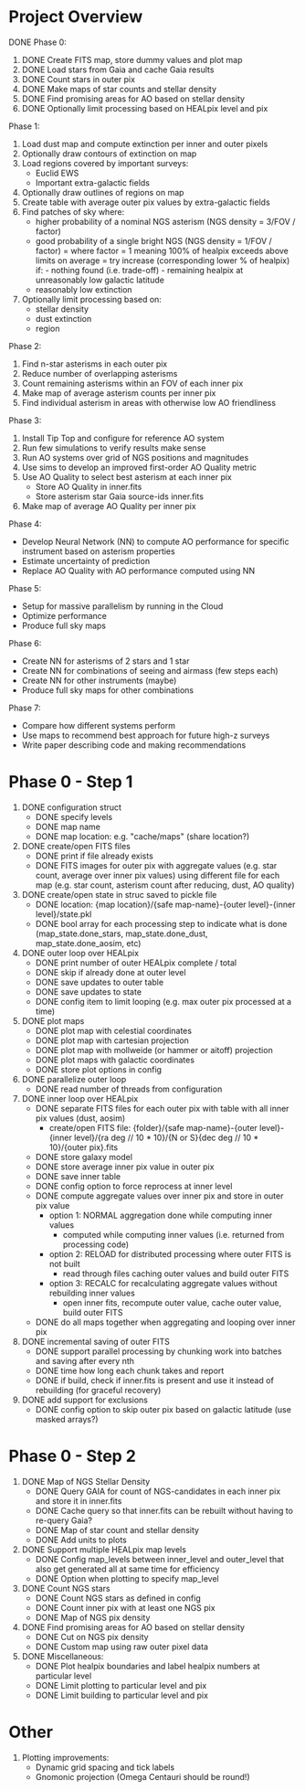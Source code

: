 # Project Overview

DONE Phase 0:
1. DONE Create FITS map, store dummy values and plot map
1. DONE Load stars from Gaia and cache Gaia results
1. DONE Count stars in outer pix
1. DONE Make maps of star counts and stellar density
1. DONE Find promising areas for AO based on stellar density
1. DONE Optionally limit processing based on HEALpix level and pix

Phase 1:
1. Load dust map and compute extinction per inner and outer pixels
1. Optionally draw contours of extinction on map
1. Load regions covered by important surveys:
    - Euclid EWS
    - Important extra-galactic fields
1. Optionally draw outlines of regions on map
1. Create table with average outer pix values by extra-galactic fields
1. Find patches of sky where:
    - higher probability of a nominal NGS asterism (NGS density = 3/FOV / factor)
    - good probability of a single bright NGS (NGS density = 1/FOV / factor)
        = where factor = 1 meaning 100% of healpix exceeds above limits on average
        = try increase (corresponding lower % of healpix) if:
            - nothing found (i.e. trade-off)
            - remaining healpix at unreasonably low galactic latitude
    - reasonably low extinction
1. Optionally limit processing based on:
    - stellar density
    - dust extinction
    - region

Phase 2:
1. Find n-star asterisms in each outer pix
1. Reduce number of overlapping asterisms
1. Count remaining asterisms within an FOV of each inner pix
1. Make map of average asterism counts per inner pix
1. Find individual asterism in areas with otherwise low AO friendliness

Phase 3:
1. Install Tip Top and configure for reference AO system
1. Run few simulations to verify results make sense
1. Run AO systems over grid of NGS positions and magnitudes
1. Use sims to develop an improved first-order AO Quality metric
1. Use AO Quality to select best asterism at each inner pix
    - Store AO Quality in inner.fits
    - Store asterism star Gaia source-ids inner.fits
1. Make map of average AO Quality per inner pix

Phase 4:
- Develop Neural Network (NN) to compute AO performance for specific instrument based on asterism properties
- Estimate uncertainty of prediction
- Replace AO Quality with AO performance computed using NN

Phase 5:
- Setup for massive parallelism by running in the Cloud
- Optimize performance
- Produce full sky maps

Phase 6:
- Create NN for asterisms of 2 stars and 1 star
- Create NN for combinations of seeing and airmass (few steps each)
- Create NN for other instruments (maybe)
- Produce full sky maps for other combinations

Phase 7:
- Compare how different systems perform
- Use maps to recommend best approach for future high-z surveys
- Write paper describing code and making recommendations

# Phase 0 - Step 1

1. DONE configuration struct
    - DONE specify levels
    - DONE map name
    - DONE map location: e.g. "cache/maps" (share location?)
1. DONE create/open FITS files
    - DONE print if file already exists
    - DONE FITS images for outer pix with aggregate values (e.g. star count, average over inner pix values) using different file for each map (e.g. star count, asterism count after reducing, dust, AO quality)
1. DONE create/open state in struc saved to pickle file
    - DONE location: {map location}/{safe map-name}-{outer level}-{inner level}/state.pkl
    - DONE bool array for each processing step to indicate what is done (map_state.done_stars, map_state.done_dust, map_state.done_aosim, etc)
1. DONE outer loop over HEALpix
    - DONE print number of outer HEALpix complete / total
    - DONE skip if already done at outer level
    - DONE save updates to outer table
    - DONE save updates to state
    - DONE config item to limit looping (e.g. max outer pix processed at a time)
1. DONE plot maps
    - DONE plot map with celestial coordinates
    - DONE plot map with cartesian projection
    - DONE plot map with mollweide (or hammer or aitoff) projection
    - DONE plot maps with galactic coordinates
    - DONE store plot options in config
1. DONE parallelize outer loop
    - DONE read number of threads from configuration
1. DONE inner loop over HEALpix
    - DONE separate FITS files for each outer pix with table with all inner pix values (dust, aosim)
        - create/open FITS file: {folder}/{safe map-name}-{outer level}-{inner level}/{ra deg // 10 * 10}/{N or S}{dec deg // 10 * 10}/{outer pix}.fits
    - DONE store galaxy model
    - DONE store average inner pix value in outer pix
    - DONE save inner table
    - DONE config option to force reprocess at inner level
    - DONE compute aggregate values over inner pix and store in outer pix value
        - option 1: NORMAL aggregation done while computing inner values
            - computed while computing inner values (i.e. returned from processing code)
        - option 2: RELOAD for distributed processing where outer FITS is not built
            - read through files caching outer values and build outer FITS
        - option 3: RECALC for recalculating aggregate values without rebuilding inner values
            - open inner fits, recompute outer value, cache outer value, build outer FITS
    - DONE do all maps together when aggregating and looping over inner pix
1. DONE incremental saving of outer FITS
    - DONE support parallel processing by chunking work into batches and saving after every nth
    - DONE time how long each chunk takes and report
    - DONE if build, check if inner.fits is present and use it instead of rebuilding (for graceful recovery)
1. DONE add support for exclusions
    - DONE config option to skip outer pix based on galactic latitude (use masked arrays?)

# Phase 0 - Step 2

1. DONE Map of NGS Stellar Density
    - DONE Query GAIA for count of NGS-candidates in each inner pix and store it in inner.fits
    - DONE Cache query so that inner.fits can be rebuilt without having to re-query Gaia?
    - DONE Map of star count and stellar density
    - DONE Add units to plots
1. DONE Support multiple HEALpix map levels
    - DONE Config map_levels between inner_level and outer_level that also get generated all at same time for efficiency
    - DONE Option when plotting to specify map_level
1. DONE Count NGS stars
    - DONE Count NGS stars as defined in config
    - DONE Count inner pix with at least one NGS pix
    - DONE Map of NGS pix density
1. DONE Find promising areas for AO based on stellar density
    - DONE Cut on NGS pix density
    - DONE Custom map using raw outer pixel data
1. DONE Miscellaneous:
    - DONE Plot healpix boundaries and label healpix numbers at particular level
    - DONE Limit plotting to particular level and pix
    - DONE Limit building to particular level and pix

# Other

1. Plotting improvements:
    - Dynamic grid spacing and tick labels
    - Gnomonic projection (Omega Centauri should be round!)

